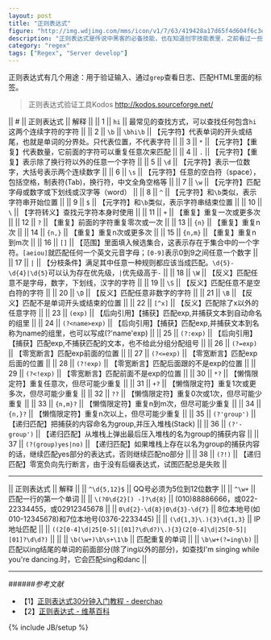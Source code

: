```yaml
---
layout: post
title: "正则表达式"
figure: "http://img.wdjimg.com/mms/icon/v1/7/63/419428a17d65f4d604f6c3e00f404637_256_256.png"
description: "正则表达式是传说中黑客的必备技能，也在知道创宇技能表里，之前看过一些，每次都记不住，这次记到这里，忘记了回来看好了。"
category: "regex"
tags: ["Regex", "Server develop"]
---
```


正则表达式有几个用途：用于验证输入、通过`grep`查看日志、匹配HTML里面的标签。

> 正则表达式验证工具Kodos http://kodos.sourceforge.net/

|| # || 正则表达式 || 解释 ||
|| 1 || `hi` || 最常见的查找方式，可以查找任何包含`hi`这两个连续字符的字符 ||
|| 2 || `\b` || `\bhi\b` || 【元字符】代表单词的开头或结尾，也就是单词的分界处。只代表位置，不代表字符 ||
|| 3 || `*` || 【元字符】【重复】代表数量，它前面的字符可以重复任意次来匹配 ||
|| 4 || `.` || 【元字符】【重复】表示除了换行符以外的任意一个字符 ||
|| 5 || `\d` || 【元字符】表示一位数字，大括号表示两个连续数字 ||
|| 6 || `\s` || 【元字符】任意的空白符（space），包括空格，制表符(Tab)，换行符，中文全角空格等 ||
|| 7 || `\w` || 【元字符】匹配字母或数字或下划线或汉字等（word） ||
|| 8 || `^` || 【元字符】和`\b`类似，表示字符串开始位置 ||
|| 9 || `$` || 【元字符】和`\b`类似，表示字符串结束位置 ||
|| 10 || `\` || 【字符转义】查找元字符本身时使用 ||
|| 11 || `+` || 【重复】重复一次或更多次 ||
|| 12 || `?` || 【重复】前面的字符重复零次或一次 ||
|| 13 || `{n}` || 【重复】重复n次 ||
|| 14 || `{n,}` || 【重复】重复n次或更多次 ||
|| 15 || `{n,m}` || 【重复】重复n到m次 ||
|| 16 || `[]` || 【范围】里面填入候选集合，这表示存在于集合中的一个字符。`[aeiou]`就匹配任何一个英文元音字母；`[0-9]`表示0到9之间任意一个数字 ||
|| 17 || `|` || 【分枝条件】满足其中任意一种规则都应该当成匹配。`\d{5}-\d{4}|\d{5}`可以认为存在优先级，`|`优先级高于`-` ||
|| 18 || `\W` || 【反义】匹配任意不是字母，数字，下划线，汉字的字符 ||
|| 19 || `\S` || 【反义】匹配任意不是空白符的字符 ||
|| 20 || `\D` || 【反义】匹配任意非数字的字符 ||
|| 21 || `\B` || 【反义】匹配不是单词开头或结束的位置 ||
|| 22 || `[^x]` || 【反义】匹配除了x以外的任意字符 ||
|| 23 || `(exp)` || 【后向引用】【捕获】匹配exp,并捕获文本到自动命名的组里 ||
|| 24 || `(?<name>exp)` || 【后向引用】【捕获】匹配exp,并捕获文本到名称为name的组里，也可以写成(?'name'exp) ||
|| 25 || `(?:exp)` || 【后向引用】【捕获】匹配exp,不捕获匹配的文本，也不给此分组分配组号 ||
|| 26 || `(?=exp)` || 【零宽断言】匹配exp前面的位置 ||
|| 27 || `(?<=exp)` || 【零宽断言】匹配exp后面的位置 ||
|| 28 || `(?!exp)` || 【零宽断言】匹配后面跟的不是exp的位置 ||
|| 29 || `(?<!exp)` || 【零宽断言】匹配前面不是exp的位置 ||
|| 30 || `*?` || 【懒惰限定符】重复任意次，但尽可能少重复 ||
|| 31 || `+?` || 【懒惰限定符】重复1次或更多次，但尽可能少重复 ||
|| 32 || `??` || 【懒惰限定符】重复0次或1次，但尽可能少重复 ||
|| 33 || `{n,m}?` || 【懒惰限定符】重复n到m次，但尽可能少重复 ||
|| 34 || `{n,}?` || 【懒惰限定符】重复n次以上，但尽可能少重复 ||
|| 35 || `(?'group')` || 【递归匹配】把捕获的内容命名为group,并压入堆栈(Stack) ||
|| 36 || `(?'-group')` || 【递归匹配】从堆栈上弹出最后压入堆栈的名为group的捕获内容 ||
|| 37 || `(?(group)yes|no)` || 【递归匹配】如果堆栈上存在以名为group的捕获内容的话，继续匹配yes部分的表达式，否则继续匹配no部分 ||
|| 38 || `(?!)` || 【递归匹配】零宽负向先行断言，由于没有后缀表达式，试图匹配总是失败 ||

---

|| 正则表达式 || 解释 ||
|| `^\d{5,12}$` || QQ号必须为5位到12位数字 ||
|| `^\w+` || 匹配一行的第一个单词 ||
|| `\(?0\d{2}[) -]?\d{8}` || (010)88886666，或022-22334455，或02912345678 ||
|| `0\d{2}-\d{8}|0\d{3}-\d{7}` || 8位本地号(如010-12345678)和7位本地号(0376-2233445) ||
|| `(\d{1,3}\.){3}\d{1,3}` || IP地址匹配 ||
|| `((2[0-4]\d|25[0-5]|[01]?\d\d?)\.){3}(2[0-4]\d|25[0-5]|[01]?\d\d?)` ||  ||
|| `\b(\w+)\b\s+\1\b` || 匹配重复的单词 ||
|| `\b\w+(?=ing\b)` || 匹配以ing结尾的单词的前面部分(除了ing以外的部分)，如查找I'm singing while you're dancing.时，它会匹配sing和danc ||


---

######*参考文献*
+ 【1】[正则表达式30分钟入门教程 - deerchao](http://deerchao.net/tutorials/regex/regex.htm)
+ 【2】[正则表达式 - 维基百科](http://zh.wikipedia.org/wiki/%E6%AD%A3%E5%88%99%E8%A1%A8%E8%BE%BE%E5%BC%8F)

{% include JB/setup %}